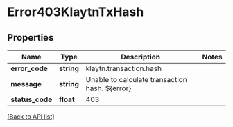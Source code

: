 # Error403KlaytnTxHash

## Properties

Name | Type | Description | Notes
------------ | ------------- | ------------- | -------------
**error_code** | **string** | klaytn.transaction.hash |
**message** | **string** | Unable to calculate transaction hash. ${error} |
**status_code** | **float** | 403 |

[[Back to API list]](../../README.md#api-endpoints)
